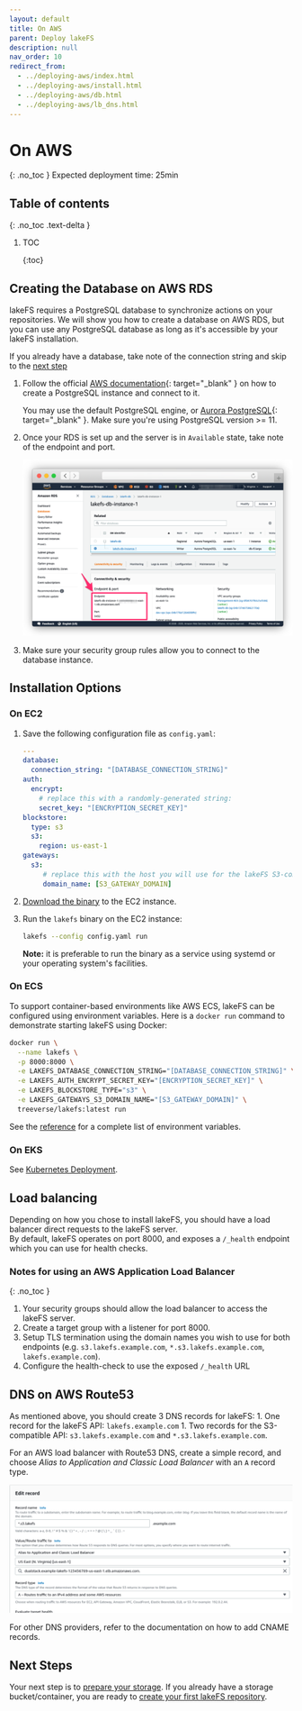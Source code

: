 ```yaml
---
layout: default
title: On AWS
parent: Deploy lakeFS
description: null
nav_order: 10
redirect_from:
  - ../deploying-aws/index.html
  - ../deploying-aws/install.html
  - ../deploying-aws/db.html
  - ../deploying-aws/lb_dns.html
---
```


# On AWS

{: .no\_toc } Expected deployment time: 25min

## Table of contents

{: .no\_toc .text-delta }

1. TOC

   {:toc}

## Creating the Database on AWS RDS

lakeFS requires a PostgreSQL database to synchronize actions on your repositories. We will show you how to create a database on AWS RDS, but you can use any PostgreSQL database as long as it's accessible by your lakeFS installation.

If you already have a database, take note of the connection string and skip to the [next step](aws.md#install-lakefs-on-ec2)

1. Follow the official [AWS documentation](https://docs.aws.amazon.com/AmazonRDS/latest/UserGuide/CHAP_GettingStarted.CreatingConnecting.PostgreSQL.html){: target="\_blank" } on how to create a PostgreSQL instance and connect to it.  

   You may use the default PostgreSQL engine, or [Aurora PostgreSQL](https://docs.aws.amazon.com/AmazonRDS/latest/AuroraUserGuide/Aurora.AuroraPostgreSQL.html){: target="\_blank" }. Make sure you're using PostgreSQL version &gt;= 11.

2. Once your RDS is set up and the server is in `Available` state, take note of the endpoint and port.

   ![RDS Connection String](../../.gitbook/assets/rds_conn.png)

3. Make sure your security group rules allow you to connect to the database instance.

## Installation Options

### On EC2

1. Save the following configuration file as `config.yaml`:

   ```yaml
   ---
   database:
     connection_string: "[DATABASE_CONNECTION_STRING]"
   auth:
     encrypt:
       # replace this with a randomly-generated string:
       secret_key: "[ENCRYPTION_SECRET_KEY]"
   blockstore:
     type: s3
     s3:
       region: us-east-1
   gateways:
     s3:
        # replace this with the host you will use for the lakeFS S3-compatible endpoint:
        domain_name: [S3_GATEWAY_DOMAIN]
   ```

2. [Download the binary](../../#downloads) to the EC2 instance.
3. Run the `lakefs` binary on the EC2 instance:

   ```bash
   lakefs --config config.yaml run
   ```

   **Note:** it is preferable to run the binary as a service using systemd or your operating system's facilities.

### On ECS

To support container-based environments like AWS ECS, lakeFS can be configured using environment variables. Here is a `docker run` command to demonstrate starting lakeFS using Docker:

```bash
docker run \
  --name lakefs \
  -p 8000:8000 \
  -e LAKEFS_DATABASE_CONNECTION_STRING="[DATABASE_CONNECTION_STRING]" \
  -e LAKEFS_AUTH_ENCRYPT_SECRET_KEY="[ENCRYPTION_SECRET_KEY]" \
  -e LAKEFS_BLOCKSTORE_TYPE="s3" \
  -e LAKEFS_GATEWAYS_S3_DOMAIN_NAME="[S3_GATEWAY_DOMAIN]" \
  treeverse/lakefs:latest run
```

See the [reference](https://github.com/treeverse/lakeFS/tree/d89133907f36230c11fd8c1b40fb45cb3baa8f70/docs/reference/configuration.md#using-environment-variables) for a complete list of environment variables.

### On EKS

See [Kubernetes Deployment](k8s.md).

## Load balancing

Depending on how you chose to install lakeFS, you should have a load balancer direct requests to the lakeFS server.  
By default, lakeFS operates on port 8000, and exposes a `/_health` endpoint which you can use for health checks.

### Notes for using an AWS Application Load Balancer

{: .no\_toc }

1. Your security groups should allow the load balancer to access the lakeFS server.
2. Create a target group with a listener for port 8000.
3. Setup TLS termination using the domain names you wish to use for both endpoints \(e.g. `s3.lakefs.example.com`, `*.s3.lakefs.example.com`, `lakefs.example.com`\).
4. Configure the health-check to use the exposed `/_health` URL

## DNS on AWS Route53

As mentioned above, you should create 3 DNS records for lakeFS: 1. One record for the lakeFS API: `lakefs.example.com` 1. Two records for the S3-compatible API: `s3.lakefs.example.com` and `*.s3.lakefs.example.com`.

For an AWS load balancer with Route53 DNS, create a simple record, and choose _Alias to Application and Classic Load Balancer_ with an `A` record type.

![Configuring a simple record in Route53](../../.gitbook/assets/route53.png)

For other DNS providers, refer to the documentation on how to add CNAME records.

## Next Steps

Your next step is to [prepare your storage](../setup/storage/index.md). If you already have a storage bucket/container, you are ready to [create your first lakeFS repository](../setup/create-repo.md).

